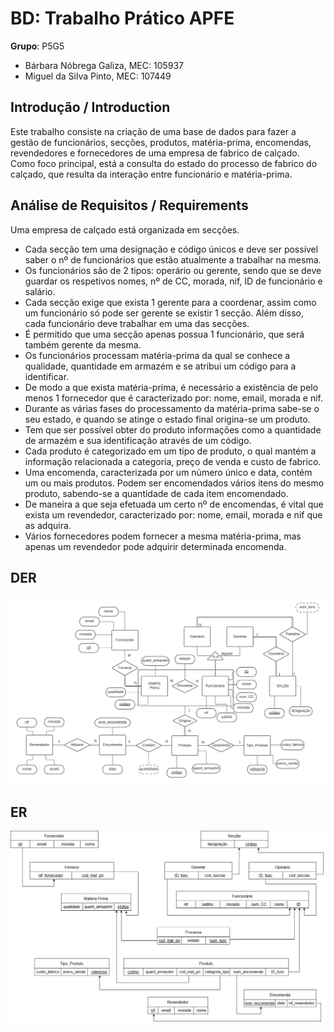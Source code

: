 # BD: Trabalho Prático APFE

**Grupo**: P5G5
- Bárbara Nóbrega Galiza, MEC: 105937
- Miguel da Silva Pinto, MEC: 107449

## Introdução / Introduction
 
Este trabalho consiste na criação de uma base de dados para fazer a gestão de funcionários, secções, produtos, matéria-prima, encomendas, revendedores e fornecedores de uma empresa de fabrico de calçado.	Como foco principal, está a consulta do estado do processo de fabrico do calçado, que resulta da interação entre funcionário e matéria-prima. 

## ​Análise de Requisitos / Requirements

Uma empresa de calçado está organizada em secções. 
-	Cada secção tem uma designação e código únicos e deve ser possível saber o nº de funcionários que estão atualmente a trabalhar na mesma.
-	Os funcionários são de 2 tipos: operário ou gerente, sendo que se deve guardar os respetivos nomes, nº de CC, morada, nif, ID de funcionário e salário.
-	Cada secção exige que exista 1 gerente para a coordenar, assim como um funcionário só pode ser gerente se existir 1 secção. Além disso, cada funcionário deve trabalhar em uma das secções.
-	É permitido que uma secção apenas possua 1 funcionário, que será também gerente da mesma.
-	Os funcionários processam matéria-prima da qual se conhece a qualidade, quantidade em armazém e se atribui um código para a identificar.
-	De modo a que exista matéria-prima, é necessário a existência de pelo menos 1 fornecedor que é caracterizado por: nome, email, morada e nif.
-	Durante as várias fases do processamento da matéria-prima sabe-se o seu estado, e quando se atinge o estado final origina-se um produto. 
-	Tem que ser possível obter do produto informações como a quantidade de armazém e sua identificação através de um código. 
-	Cada produto é categorizado em um tipo de produto, o qual mantém a informação relacionada a categoria, preço de venda e custo de fabrico.
-	Uma encomenda, caracterizada por um número único e data, contém um ou mais produtos. Podem ser encomendados vários itens do mesmo produto, sabendo-se a quantidade de cada item encomendado. 
-	De maneira a que seja efetuada um certo nº de encomendas, é vital que exista um revendedor, caracterizado por: nome, email, morada e nif que as adquira.
-	Vários fornecedores podem fornecer a mesma matéria-prima, mas apenas um revendedor pode adquirir determinada encomenda.



## DER


![DER Diagram!](der.jpg "AnImage")

## ER

![ER Diagram!](er.jpg "AnImage")